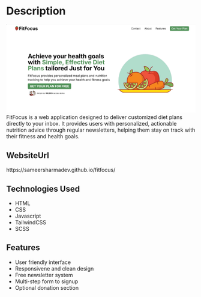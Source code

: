 
<h1>Description</h2>
<img src="./img/image.png" alt="Image">
FitFocus is a web application designed to deliver customized diet plans directly to your inbox. It provides users with personalized, actionable nutrition advice through regular newsletters, helping them stay on track with their fitness and health goals.

<h2>WebsiteUrl </h2>
https://sameersharmadev.github.io/fitfocus/
</br>

<h2>Technologies Used</h2>

+ HTML
+ CSS
+ Javascript
+ TailwindCSS
+ SCSS

<h2>Features</h2>

+ User friendly interface
+ Responsivene and clean design
+ Free newsletter system
+ Multi-step form to signup
+ Optional donation section

